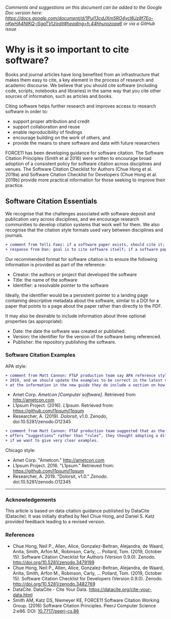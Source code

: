 _Comments and suggestions on this document can be added to the Google Doc version here: https://docs.google.com/document/d/1Puj13cdJXm5RO4ycWJz8f7Eo-nKwHA4NIKQ-jSgaTVU/edit#heading=h.44hhurazoaq6 or via a GitHub issue_

# Why is it so important to cite software?

Books and journal articles have long benefited from an infrastructure that makes them easy to cite, a key element in the process of research and academic discourse. We believe that you should cite software (including code, scripts, notebooks and libraries) in the same way that you cite other sources of information, such as articles and books.

Citing software helps further research and improves access to research software in order to:

  - support proper attribution and credit
  - support collaboration and reuse
  - enable reproducibility of findings
  - encourage building on the work of others, and
  - provide the means to share software and data with future researchers

FORCE11 has been developing guidance for software citation. The Software Citation Principles (Smith et al 2016) were written to encourage broad adoption of a consistent policy for software citation across disciplines and venues. The Software Citation Checklist for Authors (Chue Hong et al. 2019a) and Software Citation Checklist for Developers (Chue Hong et al. 2019b) provide more practical information for those seeking to improve their practice.

## Software Citation Essentials

We recognise that the challenges associated with software deposit and publication vary across disciplines, and we encourage research communities to develop citation systems that work well for them. We also recognise that the citation style formats used vary between disciplines and journals.

```diff
+ comment from Telli Faez: if a software paper exists, should cite it; if not, do the following
+ response from Dan: goal is to cite software itself; if a software paper exists, can cite it too
```

Our recommended format for software citation is to ensure the following information is provided as part of the reference:

  - Creator: the authors or project that developed the software
  - Title: the name of the software
  - Identifier: a resolvable pointer to the software

Ideally, the identifier would be a persistent pointer to a landing page containing descriptive metadata about the software, similar to a DOI for a paper that points to a page about the paper rather than directly to the PDF.

It may also be desirable to include information about three optional properties (as appropriate):

  - Date: the date the software was created or published.
  - Version: the identifier for the version of the software being referenced.
  - Publisher: the repository publishing the software. 

### Software Citation Examples

APA style: 
```diff
+ comment from Matt Cannon: FT&F production team say APA reference style was updated at the end of
+ 2019, and we should update the examples to be correct in the latest version of APA style. Looking
+ at the information in the new guide they do include a section on how to cite software (10.10).
```

 - Amet Corp. _Ametcon [Computer software]_. Retrieved from http://ametcon.com
 - L1psum Project. (2016). _L1psum_. Retrieved from: https://github.com/l1psum/l1psum
 - Researcher, A. (2019). _Dolorsit_, v1.0. Zenodo, doi:10.5281/zenodo.O12345

```diff
+ comment from Matt Cannon: FT&F production team suggested that as the Chicago reference style
+ offers “suggestions” rather than “rules”, they thought adopting a different style might be best
+ if we want to give very clear examples.
```

Chicago style:
 - Amet Corp. "Ametcon." http://ametcon.com
 - L1psum Project. 2016. "L1psum." Retrieved from: https://github.com/l1psum/l1psum
 - Researcher, A. 2019. "Dolorsit, v1.0." _Zenodo_. doi:10.5281/zenodo.O12345


<HR>

### Acknowledgements

This article is based on data citation guidance published by DataCite (Datacite).
It was initially drafted by Neil Chue Hong, and Daniel S. Katz provided feedback leading to a revised version.

### References

  - Chue Hong, Neil P., Allen, Alice, Gonzalez-Beltran, Alejandra, de Waard, Anita, Smith, Arfon M., Robinson, Carly, … Pollard, Tom. (2019, October 15). Software Citation Checklist for Authors (Version 0.9.0). Zenodo. http://doi.org/10.5281/zenodo.3479199
  - Chue Hong, Neil P., Allen, Alice, Gonzalez-Beltran, Alejandra, de Waard, Anita, Smith, Arfon M., Robinson, Carly, … Pollard, Tom. (2019, October 15). Software Citation Checklist for Developers (Version 0.9.0). Zenodo. http://doi.org/10.5281/zenodo.3482769
  - DataCite. DataCite - Cite Your Data. https://datacite.org/cite-your-data.html
  - Smith AM, Katz DS, Niemeyer KE, FORCE11 Software Citation Working Group.
(2016) Software Citation Principles. PeerJ Computer Science 2:e86.
DOI: [10.7717/peerj-cs.86](https://doi.org/10.7717/peerj-cs.86)
